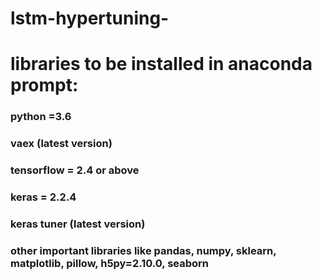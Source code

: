 # lstm-hypertuning-
# libraries to be installed in anaconda prompt:
### python =3.6 
### vaex (latest version)
### tensorflow = 2.4 or above
### keras = 2.2.4
### keras tuner (latest version)
### other important libraries like pandas, numpy, sklearn, matplotlib, pillow, h5py=2.10.0, seaborn
